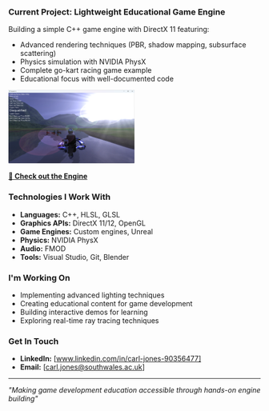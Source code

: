 
###  Current Project: Lightweight Educational Game Engine
Building a simple C++ game engine with DirectX 11 featuring:
- Advanced rendering techniques (PBR, shadow mapping, subsurface scattering)
- Physics simulation with NVIDIA PhysX
- Complete go-kart racing game example
- Educational focus with well-documented code


<img src="https://github.com/Carl-Jones-Git/GameEngine/blob/main/Resources/Textures/ScreenShot.png" alt="Alt text" width="50%" />

**[🔗 Check out the Engine](https://github.com/Carl-Jones-Git/GameEngine)**

###  Technologies I Work With
- **Languages:** C++, HLSL, GLSL
- **Graphics APIs:** DirectX 11/12, OpenGL
- **Game Engines:** Custom engines, Unreal
- **Physics:** NVIDIA PhysX
- **Audio:** FMOD
- **Tools:** Visual Studio, Git, Blender

###  I'm Working On
-  Implementing advanced lighting techniques
-  Creating educational content for game development
-  Building interactive demos for learning
-  Exploring real-time ray tracing techniques

###  Get In Touch
- **LinkedIn:** [www.linkedin.com/in/carl-jones-90356477]
- **Email:** [carl.jones@southwales.ac.uk]


---
*"Making game development education accessible through hands-on engine building"*
